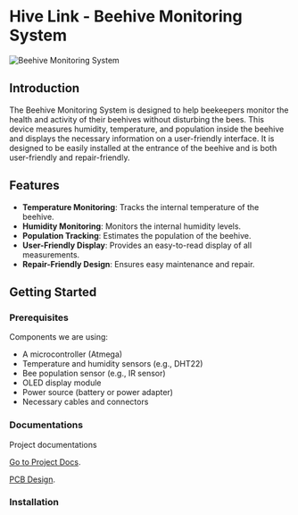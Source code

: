# Hive Link - Beehive Monitoring System

![Beehive Monitoring System](path_to_image.jpg)

## Introduction

The Beehive Monitoring System is designed to help beekeepers monitor the health and activity of their beehives without disturbing the bees. This device measures humidity, temperature, and population inside the beehive and displays the necessary information on a user-friendly interface. It is designed to be easily installed at the entrance of the beehive and is both user-friendly and repair-friendly.

## Features

- **Temperature Monitoring**: Tracks the internal temperature of the beehive.
- **Humidity Monitoring**: Monitors the internal humidity levels.
- **Population Tracking**: Estimates the population of the beehive.
- **User-Friendly Display**: Provides an easy-to-read display of all measurements.
- **Repair-Friendly Design**: Ensures easy maintenance and repair.

## Getting Started

### Prerequisites

Components we are using:

- A microcontroller (Atmega)
- Temperature and humidity sensors (e.g., DHT22)
- Bee population sensor (e.g., IR sensor)
- OLED display module
- Power source (battery or power adapter)
- Necessary cables and connectors

### Documentations

Project documentations

[Go to Project Docs](https://drive.google.com/drive/folders/1U0-xzh0tzEyrxfGQ3k2xcmliMpTtDy3P?usp=drive_link).

[PCB Design](https://praveen-himasha.365.altium.com/designs/8EB615DC-1AD3-4177-92BF-DE147C156EBD).

### Installation
